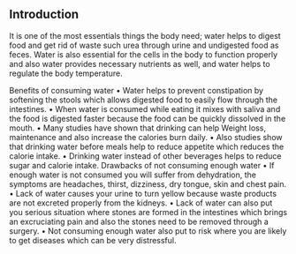 ## Introduction

It is one of the most essentials things the body need; water helps to digest food and get rid of waste such urea through urine and undigested food as feces. Water is also essential for the cells in the body to function properly and also water provides necessary nutrients as well, and water helps to regulate the body temperature. 

<p> Benefits of consuming water
•	Water helps to prevent constipation by softening the stools which allows digested food to easily flow through the intestines.
•	When water is consumed while eating it mixes with saliva and the food is digested faster because the food can be quickly dissolved in the mouth.
•	Many studies have shown that drinking can help Weight loss, maintenance and also increase the calories burn daily. 
•	Also studies show that drinking water before meals help to reduce appetite which reduces the calorie intake.
•	Drinking water instead of other beverages helps to reduce sugar and calorie intake.
Drawbacks of not consuming enough water
•	If enough water is not consumed you will suffer from dehydration, the symptoms are headaches, thirst, dizziness, dry tongue, skin and chest pain.
•	Lack of water causes your urine to turn yellow because waste products are not excreted properly from the kidneys.
•	Lack of water can also put you serious situation where stones are formed in the intestines which brings an excruciating pain and also the stones need to be removed through a surgery.
•	Not consuming enough water also put to risk where you are likely to get diseases which can be very distressful.</p>

